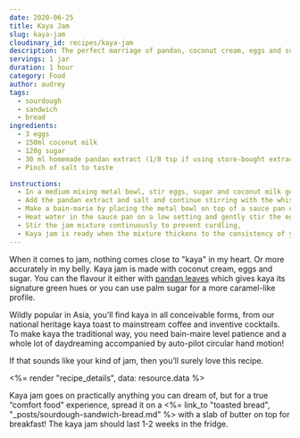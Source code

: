 ```yaml
---
date: 2020-06-25
title: Kaya Jam
slug: kaya-jam
cloudinary_id: recipes/kaya-jam
description: The perfect marriage of pandan, coconut cream, eggs and sugar
servings: 1 jar
duration: 1 hour
category: Food
author: audrey
tags:
  - sourdough
  - sandwich
  - bread
ingredients:
  - 3 eggs
  - 150ml coconut milk
  - 120g sugar
  - 30 ml homemade pandan extract (1/8 tsp if using store-bought extract)
  - Pinch of salt to taste

instructions:
  - In a medium mixing metal bowl, stir eggs, sugar and coconut milk gently without creating bubbles into a smooth batter
  - Add the pandan extract and salt and continue stirring with the whisk
  - Make a bain-marie by placing the metal bowl on top of a sauce pan of similar size
  - Heat water in the sauce pan on a low setting and gently stir the egg-coconut milk mixture with the whisk
  - Stir the jam mixture continuously to prevent curdling,
  - Kaya jam is ready when the mixture thickens to the consistency of your choice, usually around the 45-60 minute mark.
---
```


When it comes to jam, nothing comes close to "kaya" in my heart. Or more accurately in my belly. Kaya jam is made with coconut cream, eggs and sugar. You can the flavour it either with [pandan leaves](https://en.wikipedia.org/wiki/Pandanus_amaryllifolius) which gives kaya its signature green hues or you can use palm sugar for a more caramel-like profile.

Wildly popular in Asia, you’ll find kaya in all conceivable forms, from our national heritage kaya toast to mainstream coffee and inventive cocktails. To make kaya the traditional way, you need bain-maire level patience and a whole lot of daydreaming accompanied by auto-pilot circular hand motion!

If that sounds like your kind of jam, then you’ll surely love this recipe.

<%= render "recipe_details", data: resource.data %>

Kaya jam goes on practically anything you can dream of, but for a true “comfort food” experience, spread it on a <%= link_to "toasted bread", "\_posts/sourdough-sandwich-bread.md" %> with a slab of butter on top for breakfast! The kaya jam should last 1-2 weeks in the fridge.
